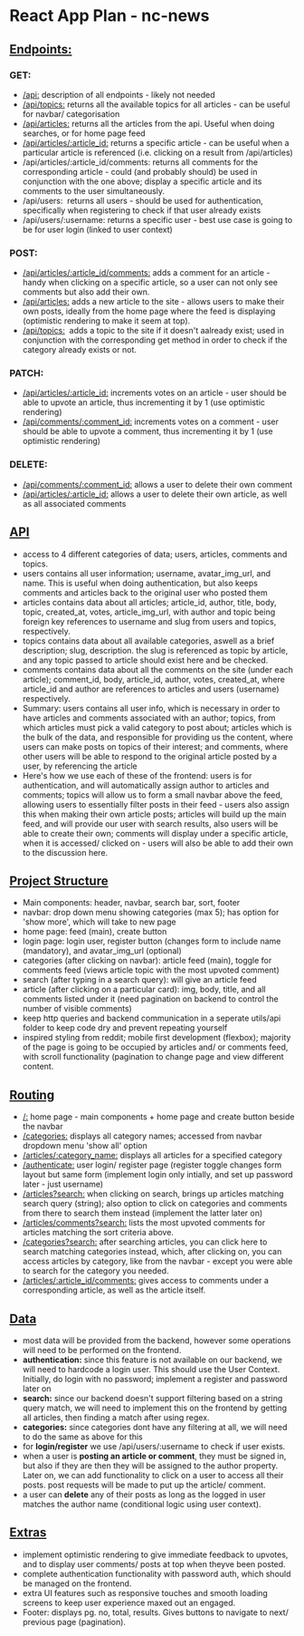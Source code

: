 # React App Plan - nc-news

## <ins>Endpoints:</ins>

### GET:

- <ins>/api:</ins> description of all endpoints - likely not needed
- <ins>/api/topics:</ins> returns all the available topics for all articles - can be useful for navbar/ categorisation
- <ins>/api/articles:</ins> returns all the articles from the api. Useful when doing searches, or for home page feed
- <ins>/api/articles/:article_id:</ins> returns a specific article - can be useful when a particular article is referenced (i.e. clicking on a result from /api/articles)
- /api/articles/:article_id/comments: returns all comments for the corresponding article - could (and probably should) be used in conjunction with the one above; display a specific article and its comments to the user simultaneously.
- /api/users:  returns all users - should be used for authentication, specifically when registering to check if that user already exists
- /api/users/:username: returns a specific user - best use case is going to be for user login (linked to user context)

### POST:

- <ins>/api/articles/:article_id/comments:</ins> adds a comment for an article - handy when clicking on a specific article, so a user can not only see comments but also add their own.
- <ins>/api/articles:</ins> adds a new article to the site - allows users to make their own posts, ideally from the home page where the feed is displaying (optimistic rendering to make it seem at top).
- <ins>/api/topics:</ins>  adds a topic to the site if it doesn't aalready exist; used in conjunction with the corresponding get method in order to check if the category already exists or not.

### PATCH:

- <ins>/api/articles/:article_id:</ins> increments votes on an article - user should be able to upvote an article, thus incrementing it by 1 (use optimistic rendering)
- <ins>/api/comments/:comment_id:</ins> increments votes on a comment - user should be able to upvote a comment, thus incrementing it by 1 (use optimistic rendering)

### DELETE:

- <ins>/api/comments/:comment_id:</ins> allows a user to delete their own comment
- <ins>/api/articles/:article_id:</ins> allows a user to delete their own article, as well as all associated comments

## <ins>API</ins>

- access to 4 different categories of data; users, articles, comments and topics.
- users contains all user information; username, avatar\_img\_url, and name. This is useful when doing authentication, but also keeps comments and articles back to the original user who posted them
- articles contains data about all articles; article\_id, author, title, body, topic, created\_at, votes, article\_img\_url, with author and topic being foreign key references to username and slug from users and topics, respectively.
- topics contains data about all available categories, aswell as a brief description; slug, description. the slug is referenced as topic by article, and any topic passed to article should exist here and be checked.
- comments contains data about all the comments on the site (under each article); comment\_id, body, article\_id, author, votes, created\_at, where article\_id and author are references to articles and users (username) respectively.
- Summary: users contains all user info, which is necessary in order to have articles and comments associated with an author; topics, from which articles must pick a valid category to post about; articles which is the bulk of the data, and responsible for providing us the content, where users can make posts on topics of their interest; and comments, where other users will be able to respond to the original article posted by a user, by referencing the article
- Here's how we use each of these of the frontend: users is for authentication, and will automatically assign author to articles and comments; topics will allow us to form a small navbar above the feed, allowing users to essentially filter posts in their feed - users also assign this when making their own article posts; articles will build up the main feed, and will provide our user with search results, also users will be able to create their own; comments will display under a specific article, when it is accessed/ clicked on - users will also be able to add their own to the discussion here.

## <ins>Project Structure</ins>

- Main components: header, navbar, search bar, sort, footer
- navbar: drop down menu showing categories (max 5); has option for 'show more', which will take to new page
- home page: feed (main), create button
- login page: login user, register button (changes form to include name (mandatory), and avatar\_img\_url (optional)
- categories (after clicking on navbar): article feed (main), toggle for comments feed (views article topic with the most upvoted comment)
- search (after typing in a search query): will give an article feed
- article (after clicking on a particular card): img, body, title, and all comments listed under it (need pagination on backend to control the number of visible comments)
- keep http queries and backend communication in a seperate utils/api folder to keep code dry and prevent repeating yourself
- inspired styling from reddit; mobile first development (flexbox); majority of the page is going to be occupied by articles and/ or comments feed, with scroll functionality (pagination to change page and view different content.

## <ins>Routing</ins>

- <ins>/:</ins> home page - main components + home page and create button beside the navbar
- <ins>/categories:</ins> displays all category names; accessed from navbar dropdown menu 'show all' option
- <ins>/articles/:category_name:</ins> displays all articles for a specified category
- <ins>/authenticate:</ins> user login/ register page (register toggle changes form layout but same form (implement login only intially, and set up password later - just username)
- <ins>/articles?search:</ins> when clicking on search, brings up articles matching search query (string); also option to click on categories and comments from there to search them instead (implement the latter later on)
- <ins>/articles/comments?search:</ins> lists the most upvoted comments for articles matching the sort criteria above.
- <ins>/categories?search:</ins> after searching articles, you can click here to search matching categories instead, which, after clicking on, you can access articles by category, like from the navbar - except you were able to search for the category you needed.
- <ins>/articles/:article_id/comments:</ins> gives access to comments under a corresponding article, as well as the article itself.

## <ins>Data</ins>

- most data will be provided from the backend, however some operations will need to be performed on the frontend.
- **authentication:** since this feature is not available on our backend, we will need to hardcode a login user. This should use the User Context. Initially, do login with no password; implement a register and password later on
- **search:** since our backend doesn't support filtering based on a string query match, we will need to implement this on the frontend by getting all articles, then finding a match after using regex.
- **categories:** since categories dont have any filtering at all, we will need to do the same as above for this
- for **login/register** we use /api/users/:username to check if user exists.
- when a user is **posting an article or comment**, they must be signed in, but also if they are then they will be assigned to the author property. Later on, we can add functionality to click on a user to access all their posts. post requests will be made to put up the article/ comment.
- a user can **delete** any of their posts as long as the logged in user matches the author name (conditional logic using user context).

## <ins>Extras</ins>

- implement optimistic rendering to give immediate feedback to upvotes, and to display user comments/ posts at top when theyve been posted.
- complete authentication functionality with password auth, which should be managed on the frontend.
- extra UI features such as responsive touches and smooth loading screens to keep user experience maxed out an engaged.
- Footer: displays pg. no, total, results. Gives buttons to navigate to next/ previous page (pagination).